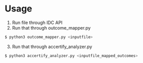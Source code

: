 Usage
=====

1. Run file through IDC API
2. Run that through outcome_mapper.py

```bash
$ python3 outcome_mapper.py <inputfile>
```

3. Run that through accertify_analyzer.py

```bash
$ python3 accertify_analyzer.py <inputfile_mapped_outcomes>
```